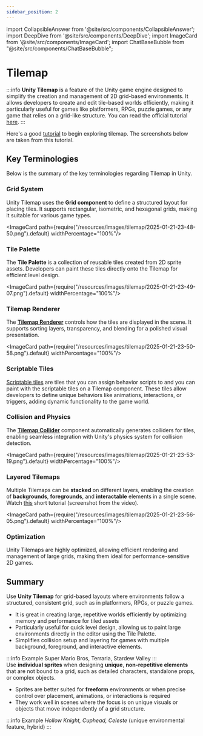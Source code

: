 ```yaml
---
sidebar_position: 2
---
```


import CollapsibleAnswer from '@site/src/components/CollapsibleAnswer';
import DeepDive from '@site/src/components/DeepDive';
import ImageCard from '@site/src/components/ImageCard';
import ChatBaseBubble from "@site/src/components/ChatBaseBubble";

# Tilemap

:::info
**Unity Tilemap** is a feature of the Unity game engine designed to simplify the creation and management of 2D grid-based environments. It allows developers to create and edit tile-based worlds efficiently, making it particularly useful for games like platformers, RPGs, puzzle games, or any game that relies on a grid-like structure. You can read the official tutorial [here](https://learn.unity.com/tutorial/introduction-to-tilemaps#5f35935dedbc2a0894536cfe).
:::

Here's a good [tutorial](https://notslot.com/tutorials/2022/10/unity-tilemap) to begin exploring tilemap. The screenshots below are taken from this tutorial.

## Key Terminologies

Below is the summary of the key terminologies regarding Tilemap in Unity.

### Grid System

Unity Tilemap uses the **Grid component** to define a structured layout for placing tiles. It supports rectangular, isometric, and hexagonal grids, making it suitable for various game types.

<ImageCard path={require("/resources/images/tilemap/2025-01-21-23-48-50.png").default} widthPercentage="100%"/>

### Tile Palette

The **Tile Palette** is a collection of reusable tiles created from 2D sprite assets. Developers can paint these tiles directly onto the Tilemap for efficient level design.

<ImageCard path={require("/resources/images/tilemap/2025-01-21-23-49-07.png").default} widthPercentage="100%"/>

### Tilemap Renderer

The [**Tilemap Renderer**](https://docs.unity3d.com/6000.0/Documentation/Manual/tilemaps/work-with-tilemaps/tilemap-renderer-reference.html) controls how the tiles are displayed in the scene. It supports sorting layers, transparency, and blending for a polished visual presentation.

<ImageCard path={require("/resources/images/tilemap/2025-01-21-23-50-58.png").default} widthPercentage="100%"/>

### Scriptable Tiles

[Scriptable tiles](https://docs.unity3d.com/6000.0/Documentation/Manual/tilemaps/tiles-for-tilemaps/scriptable-tiles/create-scriptable-tile.html) are tiles that you can assign behavior scripts to and you can paint with the scriptable tiles on a Tilemap component. These tiles allow developers to define unique behaviors like animations, interactions, or triggers, adding dynamic functionality to the game world.

### Collision and Physics

The [**Tilemap Collider**](https://docs.unity3d.com/6000.0/Documentation/Manual/tilemaps/work-with-tilemaps/tilemap-collider-2d-reference.html) component automatically generates colliders for tiles, enabling seamless integration with Unity's physics system for collision detection.

<ImageCard path={require("/resources/images/tilemap/2025-01-21-23-53-19.png").default} widthPercentage="100%"/>

### Layered Tilemaps

Multiple Tilemaps can be **stacked** on different layers, enabling the creation of **backgrounds**, **foregrounds**, and **interactable** elements in a single scene. Watch [this](https://www.youtube.com/watch?v=m_NjNJ7N11Q) short tutorial (screenshot from the video).

<ImageCard path={require("/resources/images/tilemap/2025-01-21-23-56-05.png").default} widthPercentage="100%"/>

### Optimization

Unity Tilemaps are highly optimized, allowing efficient rendering and management of large grids, making them ideal for performance-sensitive 2D games.

## Summary

Use **Unity Tilemap** for grid-based layouts where environments follow a structured, consistent grid, such as in platformers, RPGs, or puzzle games.

- It is great in creating large, repetitive worlds efficiently by optimizing memory and performance for tiled assets
- Particularly useful for <span class="orange-bold">quick level design</span>, allowing us to paint large environments directly in the editor using the Tile Palette.
- Simplifies collision setup and layering for games with multiple background, foreground, and interactive elements.

:::info Example
Super Mario Bros, Terraria, Stardew Valley
:::
<br/>
Use **individual sprites** when designing **unique**, **non-repetitive elements** that are not bound to a grid, such as detailed characters, standalone props, or complex objects.

- Sprites are better suited for **freeform** environments or when precise control over placement, animations, or interactions is required
- They work well in scenes where the focus is on unique visuals or objects that move independently of a grid structure.

:::info Example
_Hollow Knight, Cuphead, Celeste_ (unique environmental feature, hybrid)
:::
